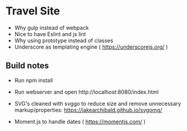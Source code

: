# Travel Site

- Why gulp instead of webpack
- Nice to have Eslint and js lint
- Why using prototype instead of classes
- Underscore as templating engine ( https://underscorejs.org/ )

## Build notes
- Run npm install
- Run webserver and open http://localhost:8080/index.html


- SVG's cleaned with svggo to reduce size and remove unnecessary markup/properties: https://jakearchibald.github.io/svgomg/
- Moment.js to handle dates ( https://momentjs.com/ )
